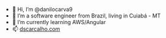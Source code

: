 - 👋 Hi, I’m @danilocarva9
- 👀 I’m a software engineer from Brazil, living in Cuiabá - MT
- 🌱 I’m currently learning AWS/Angular
- 📫 [dscarcalho.com](http://dscarvalho.com/)

<!---
danilocarva9/danilocarva9 is a ✨ special ✨ repository because its `README.md` (this file) appears on your GitHub profile.
You can click the Preview link to take a look at your changes.
--->
